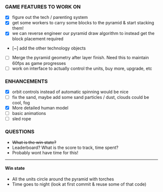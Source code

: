 ### GAME FEATURES TO WORK ON

- [x] figure out the tech / parenting system
- [x] get some workers to carry some blocks to the pyramid & start stacking them!
 - [x] we can reverse engineer our pyramid draw algorithm to instead get the block placement required
- [~] add the other technology objects
- [ ] Merge the pyramid geometry after layer finish. Need this to maintain 60fps as game progresses
- [ ] work on interface to actually control the units, buy more, upgrade, etc

### ENHANCEMENTS

- [x] orbit controls instead of automatic spinning would be nice
- [ ] fix the sand, maybe add some sand particles / dust, clouds could be cool, fog
- [x] More detailed human model
- [ ] basic animations
- [ ] sled rope

### QUESTIONS
- ~~What is the win state?~~
- Leaderboard? What is the score to track, time spent?
 - Probably wont have time for this!


----

#### Win state
- All the units circle around the pyramid with torches
- Time goes to night (look at first commit & reuse some of that code)
